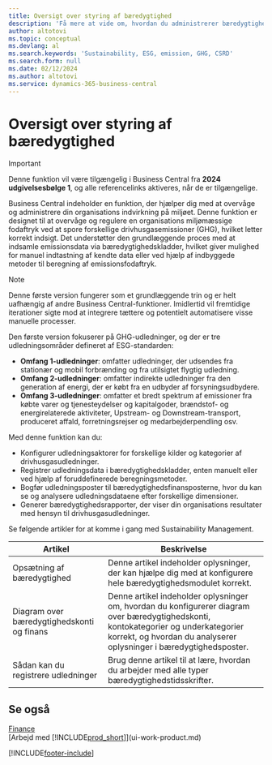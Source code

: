 ```yaml
---
title: Oversigt over styring af bæredygtighed
description: 'Få mere at vide om, hvordan du administrerer bæredygtighedsfunktioner med anførte oplysninger og ressourcer.'
author: altotovi
ms.topic: conceptual
ms.devlang: al
ms.search.keywords: 'Sustainability, ESG, emission, GHG, CSRD'
ms.search.form: null
ms.date: 02/12/2024
ms.author: altotovi
ms.service: dynamics-365-business-central
---
```


# <a name="sustainability-management-overview"></a>Oversigt over styring af bæredygtighed

>[!IMPORTANT]
>Denne funktion vil være tilgængelig i Business Central fra **2024 udgivelsesbølge 1**, og alle referencelinks aktiveres, når de er tilgængelige.

Business Central indeholder en funktion, der hjælper dig med at overvåge og administrere din organisations indvirkning på miljøet. Denne funktion er designet til at overvåge og regulere en organisations miljømæssige fodaftryk ved at spore forskellige drivhusgasemissioner (GHG), hvilket letter korrekt indsigt. Det understøtter den grundlæggende proces med at indsamle emissionsdata via bæredygtighedskladder, hvilket giver mulighed for manuel indtastning af kendte data eller ved hjælp af indbyggede metoder til beregning af emissionsfodaftryk. 

>[!NOTE]
>Denne første version fungerer som et grundlæggende trin og er helt uafhængig af andre Business Central-funktioner. Imidlertid vil fremtidige iterationer sigte mod at integrere tættere og potentielt automatisere visse manuelle processer.

Den første version fokuserer på GHG-udledninger, og der er tre udledningsområder defineret af ESG-standarden:  

- **Omfang 1-udledninger**: omfatter udledninger, der udsendes fra stationær og mobil forbrænding og fra utilsigtet flygtig udledning.  
- **Omfang 2-udledninger**: omfatter indirekte udledninger fra den generation af energi, der er købt fra en udbyder af forsyningsudbydere.   
- **Omfang 3-udledninger**: omfatter et bredt spektrum af emissioner fra købte varer og tjenesteydelser og kapitalgoder, brændstof- og energirelaterede aktiviteter, Upstream- og Downstream-transport, produceret affald, forretningsrejser og medarbejderpendling osv. 

Med denne funktion kan du:   

- Konfigurer udledningsaktorer for forskellige kilder og kategorier af drivhusgasudledninger. 
- Registrer udledningsdata i bæredygtighedskladder, enten manuelt eller ved hjælp af foruddefinerede beregningsmetoder.  
- Bogfør udledningsposter til bæredygtighedsfinansposterne, hvor du kan se og analysere udledningsdataene efter forskellige dimensioner. 
- Generer bæredygtighedsrapporter, der viser din organisations resultater med hensyn til drivhusgasudledninger.

Se følgende artikler for at komme i gang med Sustainability Management.  

|  Artikel  |  Beskrivelse  |  
|--------|--------------| 
|Opsætning af bæredygtighed | Denne artikel indeholder oplysninger, der kan hjælpe dig med at konfigurere hele bæredygtighedsmodulet korrekt. |
|Diagram over bæredygtighedskonti og finans | Denne artikel indeholder oplysninger om, hvordan du konfigurerer diagram over bæredygtighedskonti, kontokategorier og underkategorier korrekt, og hvordan du analyserer oplysninger i bæredygtighedsposter. |
|Sådan kan du registrere udledninger | Brug denne artikel til at lære, hvordan du arbejder med alle typer bæredygtighedstidsskrifter. |


## <a name="see-also"></a>Se også
[Finance](finance.md)    
[Arbejd med [!INCLUDE[prod_short](includes/prod_short.md)]](ui-work-product.md)


[!INCLUDE[footer-include](includes/footer-banner.md)]

